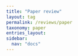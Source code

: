```yaml
---
title: "Paper review"
layout: tag
permalink: /reviews/paper
taxonomy: paper
entries_layout:
sidebar:
  nav: "docs"
---
```

